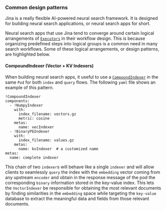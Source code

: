 ### Common design patterns
Jina is a really flexible AI-powered neural search framework. It is designed for building neural search applications, or neural search apps for short.

Neural search apps that use Jina tend to converge around certain logical arrangements of [`Executors`](https://docs.jina.ai/api/jina.executors.html) in their workflow design. This is because organizing predefined steps into logical groups is a common need in many search workflows. Some of these logical arrangements, or design patterns, are highlighted below.


#### CompoundIndexer (Vector + KV Indexers)

When building neural search apps, it useful to use a [`CompoundIndexer`](https://docs.jina.ai/api/jina.executors.indexers.html#jina.executors.indexers.CompoundIndexer) in the same `Pod` for both `index` and `query` flows.
The following `yaml` file shows an example of this pattern.

```
!CompoundIndexer
components:
  - !NumpyIndexer
    with:
      index_filename: vectors.gz
      metric: cosine
    metas:
      name: vecIndexer
  - !BinaryPbIndexer
    with:
      index_filename: values.gz
    metas:
      name: kvIndexer  # a customized name
metas:
  name: complete indexer
```

This chain of two `indexer`s will behave like a single `indexer` and will allow clients to seamlessly `query` the index with the `embedding` vector coming from any upstream `encoder` and obtain in the response message of the pod the corresponding `binary` information stored in
the key-value index. This lets the `VectorIndexer` be responsible for obtaining the most relevant documents by finding similarities
in the `embedding` space while targeting the `key-value` database to extract the meaningful data and fields from those relevant documents.

